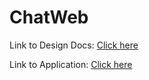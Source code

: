 # ChatWeb
Link to Design Docs:
<a href="https://docs.google.com/document/d/1btWU_GXTp-Gmsdoh8XCU3Gs1azzgO4mN/edit?usp=sharing&ouid=107747149398358840733&rtpof=true&sd=true" target="_blank">Click here</a>

Link to Application:
<a href="https://chat-web-project.herokuapp.com/" target="_blank">Click here</a>
